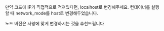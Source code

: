 만약 코드에 IP가 직접적으로 적혀있다면, localhost로 변경해주세요.
컨테이너를 실행할 때 network_mode를 host로 변경해두었습니다.

노드 버전은 사양에 맞게 변경하시는 것을 추천드립니다
